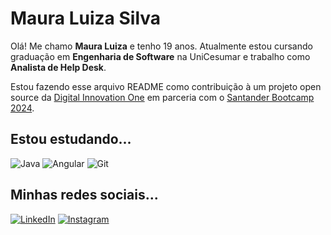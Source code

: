 
# Maura Luiza Silva

Olá! Me chamo **Maura Luiza** e tenho 19 anos. Atualmente estou cursando graduação em **Engenharia de Software** na UniCesumar e trabalho como **Analista de Help Desk**. 

Estou fazendo esse arquivo README como contribuição à um projeto open source da [Digital Innovation One](https://www.dio.me/) em parceria com o [Santander Bootcamp 2024](https://app.santanderopenacademy.com/pt-BR/program/santander-bootcamp-2024).

##  Estou estudando...
![Java](https://img.shields.io/badge/java-%23ED8B00.svg?style=for-the-badge&logo=openjdk&logoColor=white)
![Angular](https://img.shields.io/badge/Angular-DD0031?style=for-the-badge&logo=angular&logoColor=white)
![Git](https://img.shields.io/badge/GIT-E44C30?style=for-the-badge&logo=git&logoColor=white)

## Minhas redes sociais...
[![LinkedIn](https://img.shields.io/badge/LinkedIn-0077B5?style=for-the-badge&logo=linkedin&logoColor=white)](https://www.linkedin.com/in/maura-luiza-silva-9b83a6208//)
[![Instagram](https://img.shields.io/badge/-Instagram-%23E4405F?style=for-the-badge&logo=instagram&logoColor=white)](https://www.instagram.com/_mauraluiza/)